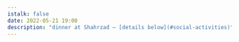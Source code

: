 ```yaml
---
istalk: false
date: 2022-05-21 19:00
description: "dinner at Shahrzad — [details below](#social-activities)"
---
```

